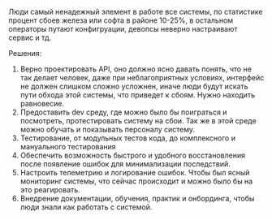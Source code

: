 Люди самый ненадежный элемент в работе все системы, по статистике процент сбоев железа или софта в районе 10-25%, в остальном операторы путают конфигруации, девопсы неверно настраивают сервис и тд.

Решения:
1. Верно проектировать API, оно должно ясно давать понять, что не так делает человек, даже при неблагоприятных условиях, интерфейс не должен слишком сложно усложнен, иначе люди будут искать пути обхода этой системы, что приведет к сбоям. Нужно находить равновесие.
2. Предоставить dev среду, где можно было бы поиграться и посмотреть, протестировать систему на сбои. Так же в этой среде можно обучать и показывать персоналу систему.
3. Тестирование, от модульных тестов кода, до комплексного и мануального тестирования
4. Обеспечить возможность быстрого и удобного восстановления после появление ошибок для минимализации последствий.
5. Настроить телеметрию и логирование ошибок. Чтобы был ясный мониторинг системы, что сейчас происходит и можно было бы на это реагировать.
6. Внедрение документации, обучения, практик и онбординга, чтобы люди знали как работать с системой.